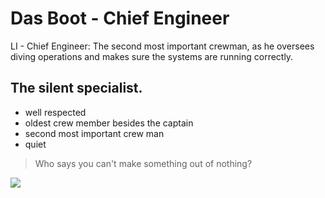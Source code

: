 # Das Boot - Chief Engineer
LI - Chief Engineer: The second most important crewman, as he oversees diving operations and makes sure the systems are running correctly.
## The silent specialist.
* well respected
* oldest crew member besides the captain
* second most important crew man
* quiet

> Who says you can't make something out of nothing?

<img src="https://www.startpage.com/av/proxy-image?piurl=https%3A%2F%2Fencrypted-tbn0.gstatic.com%2Fimages%3Fq%3Dtbn%3AANd9GcQoSCf5-NbjHBca9_5xyTdsjm-6qsaZE8Pz-X7XdGm6fi4xv7O67g%26s&sp=1592911082T6b5e1454b0a137b3d240cb49525b2680e5f9e68df4519875d9a7ee32061aa1b0"/>
